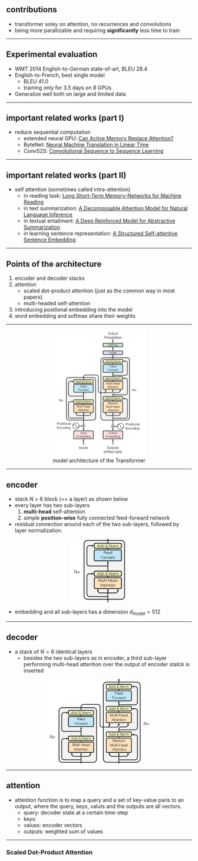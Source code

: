 <!-- $theme: default -->
## contributions
- transformer soley on attention, no recurrences and convolutions
- being more parallizable and requiring **significantly** less time to train

---
## Experimental evaluation
- WMT 2014 English-to-German state-of-art, BLEU 28.4
- English-to-French, best single model
    - BLEU 41.0
    - training only for 3.5 days on 8 GPUs
- Generalize well both on large and limited data 

---
## important related works (part I)
- reduce sequential computation
    - extended neural GPU: [Can Active Memory Replace Attention?](https://arxiv.org/abs/1610.08613)
    - ByteNet: [Neural Machine Translation in Linear Time](https://arxiv.org/abs/1610.10099)
    - ConvS2S: [Convolutional Sequence to Sequence Learning](https://arxiv.org/abs/1705.03122)
---
## important related works (part II)
- self attention (sometimes called intra-attention)
    - in reading task: [Long Short-Term Memory-Networks for Machine Reading](https://arxiv.org/abs/1601.06733)
    - in text summarization: [A Decomposable Attention Model for Natural Language Inference](https://arxiv.org/abs/1606.01933)
    - in textual entailment: [A Deep Reinforced Model for Abstractive Summarization](https://arxiv.org/abs/1705.04304)
    - in learning sentence representation: [A Structured Self-attentive Sentence Embedding](https://arxiv.org/abs/1703.03130)

---
## Points of the architecture
1. encoder and decoder stacks
2. attention
    - scaled dot-product attention (just as the common way in most papers)
    - multi-headed self-attention
3. introducing positional embedding into the model
4. word embedding and softmax share their weights

---
<p align="center">
<img src="images/model_architecture_of_transformer.png" width=50%>
<br>model architecture of the Transformer
</p>

---

## encoder
- stack $N$ = 6 block (== a layer) as shown below
- every layer has two sub-layers
    1. **multi-head** self-attention
    2. simple **position-wise** fully connected feed-forward network
- residual connection around each of the two sub-layers, followed by layer normalization.
<p align="center">
<img src="images/an_encoder_block.png" width=30%>
</p>

- embedding and all sub-layers has a dimension $d_{model}=512$

---

## decoder
- a stack of $N=6$ identical layers
    - besides the two sub-layers as in encoder, a third sub-layer performing multi-head attention over the output of encoder statck is inserted

<p align="center">
<img src="images/a_decoder_block.png" width=55%>
</p>

---
## attention
- attention function is to map a query and a set of key-value paris to an output, where the query, keys, valuts and the outputs are all vectors.	
    - query: decoder state at a certain time-step
    - keys:
    - values: encoder vectors
    - outputs: weighted sum of values
---
### Scaled Dot-Product Attention
